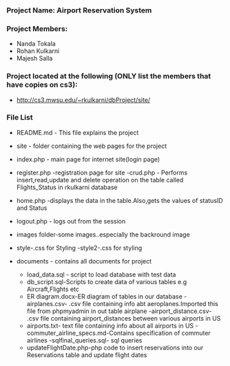 ### Project Name: Airport Reservation System

### Project Members:

- Nanda Tokala
- Rohan Kulkarni
- Majesh Salla

### Project located at the following (ONLY list the members that have copies on cs3):

- http://cs3.mwsu.edu/~rkulkarni/dbProject/site/



### File List 

- README.md - This file explains the project
- site      - folder containing the web pages for the project
- index.php - main page for internet site(login page)
- register.php -registration page for site
-crud.php   - Performs insert,read,update and delete operation on the table called Flights_Status
                in rkulkarni database
- home.php  -displays the data in the table.Also,gets the values of statusID and Status
- logout.php - logs out from the session
- images folder-some images..especially the backround image
- style-.css for Styling
-style2-.css for styling
   
- documents - contains all documents for project
    - load_data.sql - script to load database with test data
    - db_script.sql-Scripts to create data of various tables e.g Aircraft,Flights etc
    - ER diagram.docx-ER diagram of tables in our database
    -airplanes.csv- .csv file containing info abt aeroplanes.Imported 
                   this file from phpmyadmin in out table airplane
    -airport_distance.csv- .csv file containing airport_distances between various airports in US
    - airports.txt- text file containing info about all airports in US 
    -commuter_airline_specs.md-Contains specification of commuter airlines
    -sqlfinal_queries.sql- sql queries
    -  updateFlightDate.php-php code to insert reservations into our Reservations table
      and update flight dates


